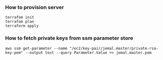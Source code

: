 ### How to provision server

```
terrafom init
terrafom plan
terraform apply
```

### How to fetch private keys from ssm parameter store 

```
aws ssm get-parameter --name "/ec2/key-pair/jemal.master/private-rsa-key-pem" --output text --query Parameter.Value >> jemal.master.pem
```